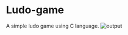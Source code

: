 # Ludo-game
A simple ludo game using C language.
![output](https://github.com/Pooja180304/Ludo-game/assets/115637135/20fb8385-a459-4a2f-a95a-64635573e1ac)

